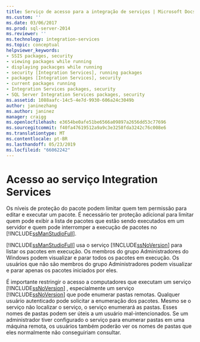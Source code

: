 ```yaml
---
title: Serviço de acesso para a integração de serviços | Microsoft Docs
ms.custom: ''
ms.date: 03/06/2017
ms.prod: sql-server-2014
ms.reviewer: ''
ms.technology: integration-services
ms.topic: conceptual
helpviewer_keywords:
- SSIS packages, security
- viewing packages while running
- displaying packacges while running
- security [Integration Services], running packages
- packages [Integration Services], security
- current packages running
- Integration Services packages, security
- SQL Server Integration Services packages, security
ms.assetid: 1088aafc-14c5-4e7d-9930-606a24c3049b
author: janinezhang
ms.author: janinez
manager: craigg
ms.openlocfilehash: e3654be0afe51be6566a09897a2656dd53c77696
ms.sourcegitcommit: f40fa47619512a9a9c3e3258fda3242c76c008e6
ms.translationtype: MT
ms.contentlocale: pt-BR
ms.lasthandoff: 05/23/2019
ms.locfileid: "66062242"
---
```

# <a name="access-to-the-integration-services-service"></a>Acesso ao serviço Integration Services
  Os níveis de proteção do pacote podem limitar quem tem permissão para editar e executar um pacote. É necessário ter proteção adicional para limitar quem pode exibir a lista de pacotes que estão sendo executados em um servidor e quem pode interromper a execução de pacotes no [!INCLUDE[ssManStudioFull](../includes/ssmanstudiofull-md.md)].  
  
 [!INCLUDE[ssManStudioFull](../includes/ssmanstudiofull-md.md)] usa o serviço [!INCLUDE[ssNoVersion](../includes/ssnoversion-md.md)] para listar os pacotes em execução. Os membros do grupo Administradores do Windows podem visualizar e parar todos os pacotes em execução. Os usuários que não são membros do grupo Administradores podem visualizar e parar apenas os pacotes iniciados por eles.  
  
 É importante restringir o acesso a computadores que executam um serviço [!INCLUDE[ssNoVersion](../includes/ssnoversion-md.md)] , especialmente um serviço [!INCLUDE[ssNoVersion](../includes/ssnoversion-md.md)] que pode enumerar pastas remotas. Qualquer usuário autenticado pode solicitar a enumeração dos pacotes. Mesmo se o serviço não localizar o serviço, o serviço enumerará as pastas. Esses nomes de pastas podem ser úteis a um usuário mal-intencionados. Se um administrador tiver configurado o serviço para enumerar pastas em uma máquina remota, os usuários também poderão ver os nomes de pastas que eles normalmente não conseguiriam consultar.  
  
  
